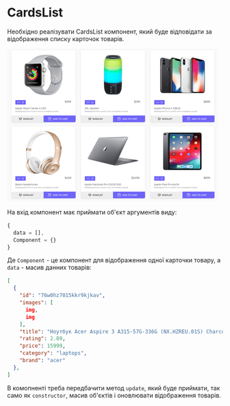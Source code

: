 # CardsList

Необхідно реалізувати CardsList компонент, 
який буде відповідати за відображення списку карточок товарів.

![preview](preview.png)

На вхід компонент має приймати об'єкт аргументів виду:

```js
{
  data = [], 
  Component = {}
}
```

Де `Component` - це компонент для відображення одної карточки товару,
а `data` - масив данних товарів:

```json
[
  {
    "id": "76w0hz7015kkr9kjkav",
    "images": [
      img,
      img
    ],
    "title": "Ноутбук Acer Aspire 3 A315-57G-336G (NX.HZREU.01S) Charcoal Black",
    "rating": 2.89,
    "price": 15999,
    "category": "laptops",
    "brand": "acer"
  },
]
```

В комопненті треба передбачити метод `update`, який буде приймати, так само як
`constructor`, масив об'єктів і оновлювати відображення товарів. 

